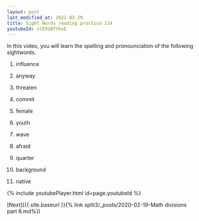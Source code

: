 ```yaml
---
layout: post
last_modified_at: 2021-03-29
title: Sight Words reading practice 114
youtubeId: xlE91BTYhvE
---
```

 
In this video, you will learn the spelling and pronounciation of the following sightwords.

1) influence

2) anyway

3) threaten

4) commit

5) female

6) youth

7) wave

8) afraid

9) quarter

10) background

11) native
 
{% include youtubePlayer.html id=page.youtubeId %}
 
 

[Next]({{ site.baseurl }}{% link  split3/_posts/2020-02-19-Math divisions part 6.md%})
 
